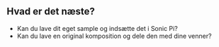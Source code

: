 ## Hvad er det næste?

- Kan du lave dit eget sample og indsætte det i Sonic Pi?
- Kan du lave en original komposition og dele den med dine venner?
